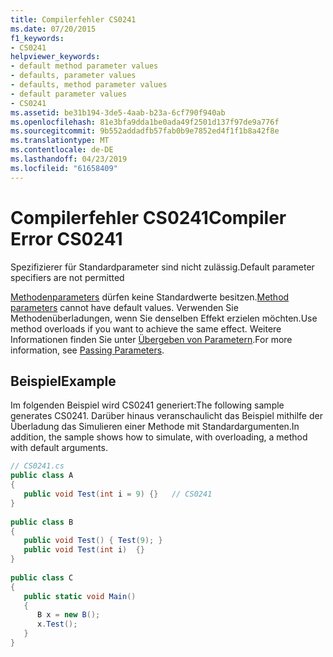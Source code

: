 ```yaml
---
title: Compilerfehler CS0241
ms.date: 07/20/2015
f1_keywords:
- CS0241
helpviewer_keywords:
- default method parameter values
- defaults, parameter values
- defaults, method parameter values
- default parameter values
- CS0241
ms.assetid: be31b194-3de5-4aab-b23a-6cf790f940ab
ms.openlocfilehash: 81e3bfa9dda1be0ada49f2501d137f97de9a776f
ms.sourcegitcommit: 9b552addadfb57fab0b9e7852ed4f1f1b8a42f8e
ms.translationtype: MT
ms.contentlocale: de-DE
ms.lasthandoff: 04/23/2019
ms.locfileid: "61658409"
---
```

# <a name="compiler-error-cs0241"></a><span data-ttu-id="6d1c3-102">Compilerfehler CS0241</span><span class="sxs-lookup"><span data-stu-id="6d1c3-102">Compiler Error CS0241</span></span>
<span data-ttu-id="6d1c3-103">Spezifizierer für Standardparameter sind nicht zulässig.</span><span class="sxs-lookup"><span data-stu-id="6d1c3-103">Default parameter specifiers are not permitted</span></span>  
  
 <span data-ttu-id="6d1c3-104">[Methodenparameters](../../csharp/language-reference/keywords/method-parameters.md) dürfen keine Standardwerte besitzen.</span><span class="sxs-lookup"><span data-stu-id="6d1c3-104">[Method parameters](../../csharp/language-reference/keywords/method-parameters.md) cannot have default values.</span></span> <span data-ttu-id="6d1c3-105">Verwenden Sie Methodenüberladungen, wenn Sie denselben Effekt erzielen möchten.</span><span class="sxs-lookup"><span data-stu-id="6d1c3-105">Use method overloads if you want to achieve the same effect.</span></span> <span data-ttu-id="6d1c3-106">Weitere Informationen finden Sie unter [Übergeben von Parametern](../../csharp/programming-guide/classes-and-structs/passing-parameters.md).</span><span class="sxs-lookup"><span data-stu-id="6d1c3-106">For more information, see [Passing Parameters](../../csharp/programming-guide/classes-and-structs/passing-parameters.md).</span></span>  
  
## <a name="example"></a><span data-ttu-id="6d1c3-107">Beispiel</span><span class="sxs-lookup"><span data-stu-id="6d1c3-107">Example</span></span>  
 <span data-ttu-id="6d1c3-108">Im folgenden Beispiel wird CS0241 generiert:</span><span class="sxs-lookup"><span data-stu-id="6d1c3-108">The following sample generates CS0241.</span></span> <span data-ttu-id="6d1c3-109">Darüber hinaus veranschaulicht das Beispiel mithilfe der Überladung das Simulieren einer Methode mit Standardargumenten.</span><span class="sxs-lookup"><span data-stu-id="6d1c3-109">In addition, the sample shows how to simulate, with overloading, a method with default arguments.</span></span>  
  
```csharp  
// CS0241.cs  
public class A  
{  
   public void Test(int i = 9) {}   // CS0241  
}  
  
public class B  
{  
   public void Test() { Test(9); }  
   public void Test(int i)  {}  
}  
  
public class C  
{  
   public static void Main()  
   {   
      B x = new B();  
      x.Test();  
   }  
}  
```
